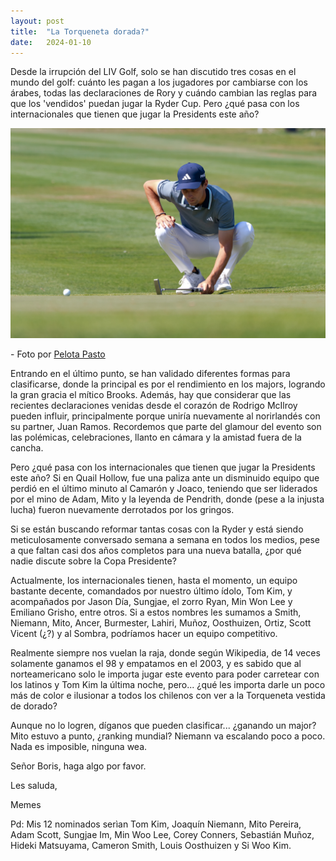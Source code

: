 ```yaml
---
layout: post
title:  "La Torqueneta dorada?"
date:   2024-01-10
---
```


<p class="intro"><span class="dropcap"></span> Desde la irrupción del LIV Golf, solo se han discutido tres cosas en el mundo del golf: cuánto les pagan a los jugadores por cambiarse con los árabes, todas las declaraciones de Rory y cuándo cambian las reglas para que los 'vendidos' puedan jugar la Ryder Cup. Pero ¿qué pasa con los internacionales que tienen que jugar la Presidents este año?</p>

<img src="/assets/img/joaco.jpg" alt="Credit: pelotapasto.com" title="Credit: pelotapasto.com">
<p>- Foto por <a href="https://www.pelotapasto.com"> Pelota Pasto </a></p>

Entrando en el último punto, se han validado diferentes formas para clasificarse, donde la principal es por el rendimiento en los majors, logrando la gran gracia el mítico Brooks. Además, hay que considerar que las recientes declaraciones venidas desde el corazón de Rodrigo McIlroy pueden influir, principalmente porque uniría nuevamente al norirlandés con su partner, Juan Ramos. Recordemos que parte del glamour del evento son las polémicas, celebraciones, llanto en cámara y la amistad fuera de la cancha.

Pero ¿qué pasa con los internacionales que tienen que jugar la Presidents este año? Si en Quail Hollow, fue una paliza ante un disminuido equipo que perdió en el último minuto al Camarón y Joaco, teniendo que ser liderados por el mino de Adam, Mito y la leyenda de Pendrith, donde (pese a la injusta lucha) fueron nuevamente derrotados por los gringos.

Si se están buscando reformar tantas cosas con la Ryder y está siendo meticulosamente conversado semana a semana en todos los medios, pese a que faltan casi dos años completos para una nueva batalla, ¿por qué nadie discute sobre la Copa Presidente?

Actualmente, los internacionales tienen, hasta el momento, un equipo bastante decente, comandados por nuestro último ídolo, Tom Kim, y acompañados por Jason Día, Sungjae, el zorro Ryan, Min Won Lee y Emiliano Grisho, entre otros. Si a estos nombres les sumamos a Smith, Niemann, Mito, Ancer, Burmester, Lahiri, Muñoz, Oosthuizen, Ortiz, Scott Vicent (¿?) y al Sombra, podríamos hacer un equipo competitivo.

Realmente siempre nos vuelan la raja, donde según Wikipedia, de 14 veces solamente ganamos el 98 y empatamos en el 2003, y es sabido que al norteamericano solo le importa jugar este evento para poder carretear con los latinos y Tom Kim la última noche, pero... ¿qué les importa darle un poco más de color e ilusionar a todos los chilenos con ver a la Torqueneta vestida de dorado?

Aunque no lo logren, díganos que pueden clasificar... ¿ganando un major? Mito estuvo a punto, ¿ranking mundial? Niemann va escalando poco a poco. Nada es imposible, ninguna wea.

Señor Boris, haga algo por favor.

Les saluda,

Memes

Pd: Mis 12 nominados serìan Tom Kim, Joaquín Niemann, Mito Pereira, Adam Scott, Sungjae Im, Min Woo Lee, Corey Conners, Sebastián Muñoz, Hideki Matsuyama, Cameron Smith, Louis Oosthuizen y Si Woo Kim.
